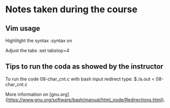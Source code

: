 # Notes taken during the course

## Vim usage

Highlitght the syntax
    :syntax on

Adjust the tabs
    :set tabstop=4

## Tips to run the coda as showed by the instructor

To run the code 08-char_cnt.c with bash input redirect type:
    $./a.out < 08-char_cnt.c

More information on [gnu.org]{https://www.gnu.org/software/bash/manual/html_node/Redirections.html}.
